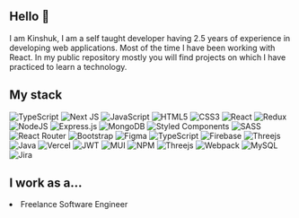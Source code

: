 ## Hello 👋
I am Kinshuk, I am a self taught developer having 2.5 years of experience in developing web applications. Most of the time I have been working with React. In my public repository mostly you will find projects on which I have practiced to learn a technology.

## My stack
![TypeScript](https://img.shields.io/badge/typescript-%23007ACC.svg?style=flat-square&logo=typescript&logoColor=white) ![Next JS](https://img.shields.io/badge/Next-black?style=flat-square&logo=next.js&logoColor=white) ![JavaScript](https://img.shields.io/badge/javascript-%23323330.svg?style=flat-square&logo=javascript&logoColor=%23F7DF1E) ![HTML5](https://img.shields.io/badge/html5-%23E34F26.svg?style=flat-square&logo=html5&logoColor=white) ![CSS3](https://img.shields.io/badge/css3-%231572B6.svg?style=flat-square&logo=css3&logoColor=white) ![React](https://img.shields.io/badge/react-%2320232a.svg?style=flat-square&logo=react&logoColor=%2361DAFB) ![Redux](https://img.shields.io/badge/redux-%23593d88.svg?style=flat-square&logo=redux&logoColor=white) ![NodeJS](https://img.shields.io/badge/node.js-6DA55F?style=flat-square&logo=node.js&logoColor=white) ![Express.js](https://img.shields.io/badge/express.js-%23404d59.svg?style=flat-square&logo=express&logoColor=%2361DAFB) ![MongoDB](https://img.shields.io/badge/MongoDB-%234ea94b.svg?style=flat-square&logo=mongodb&logoColor=white) ![Styled Components](https://img.shields.io/badge/styled--components-DB7093?style=flat-square&logo=styled-components&logoColor=white) ![SASS](https://img.shields.io/badge/SASS-hotpink.svg?style=flat-square&logo=SASS&logoColor=white) ![React Router](https://img.shields.io/badge/React_Router-CA4245?style=flat-square&logo=react-router&logoColor=white) ![Bootstrap](https://img.shields.io/badge/bootstrap-%23563D7C.svg?style=flat-square&logo=bootstrap&logoColor=white) ![Figma](https://img.shields.io/badge/figma-%23F24E1E.svg?style=flat-square&logo=figma&logoColor=white) ![TypeScript](https://img.shields.io/badge/typescript-%23007ACC.svg?style=flat-square&logo=typescript&logoColor=white) ![Firebase](https://img.shields.io/badge/firebase-%23039BE5.svg?style=flat-square&logo=firebase) ![Threejs](https://img.shields.io/badge/threejs-black?style=flat-square&logo=three.js&logoColor=white) ![Java](https://img.shields.io/badge/java-%23ED8B00.svg?style=flat-square&logo=java&logoColor=white)  ![Vercel](https://img.shields.io/badge/vercel-%23000000.svg?style=flat-square&logo=vercel&logoColor=white) ![JWT](https://img.shields.io/badge/JWT-black?style=flat-square&logo=JSON%20web%20tokens) ![MUI](https://img.shields.io/badge/MUI-%230081CB.svg?style=flat-square&logo=material-ui&logoColor=white) ![NPM](https://img.shields.io/badge/NPM-%23000000.svg?style=flat-square&logo=npm&logoColor=white) ![Threejs](https://img.shields.io/badge/threejs-black?style=flat-square&logo=three.js&logoColor=white) ![Webpack](https://img.shields.io/badge/webpack-%238DD6F9.svg?style=flat-square&logo=webpack&logoColor=black) ![MySQL](https://img.shields.io/badge/mysql-%2300f.svg?style=flat-square&logo=mysql&logoColor=white) ![Jira](https://img.shields.io/badge/jira-%230A0FFF.svg?style=flat-square&logo=jira&logoColor=white)


## I work as a...
<li>Freelance Software Engineer</li>



